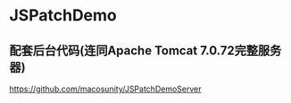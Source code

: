 # JSPatchDemo
## 配套后台代码(连同Apache Tomcat 7.0.72完整服务器)
https://github.com/macosunity/JSPatchDemoServer

